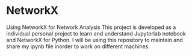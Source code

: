 # NetworkX
Using NetworkX for Network Analysis
This project is developed as a individual personal project to learn and understand Jupyterlab notebook and NetworkX for Python. I will be using this repository to maintain and share my ipynb file inorder to work on different machines.
